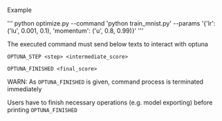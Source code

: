 Example

'''
python optimize.py --command 'python train_mnist.py' --params '{'lr': ('lu', 0.001, 0.1), 'momentum': ('u', 0.8, 0.99)}'
'''

The executed command must send below texts to interact with optuna

`OPTUNA_STEP <step> <intermediate_score>`

`OPTUNA_FINISHED <final_score>`

WARN: As `OPTUNA_FINISHED` is given, command process is terminated immediately

Users have to finish necessary operations (e.g. model exporting) before printing `OPTUNA_FINISHED`
